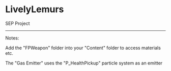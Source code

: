 # LivelyLemurs
SEP Project

---

Notes:

Add the "FPWeapon" folder into your "Content" folder to access materials etc.

The "Gas Emitter" uses the "P_HealthPickup" particle system as an emitter
